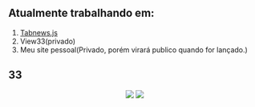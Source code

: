 ## Atualmente trabalhando em:
 1. [Tabnews.js](https://github.com/33gustavo33/tabnews.js)
 2. View33(privado)
 3. Meu site pessoal(Privado, porém virará publico quando for lançado.)

 ## 33
<div align="center">
<img src="https://github-readme-stats.vercel.app/api?username=33gustavo33&count_private=true&show_icons=true&theme=dark" />

<img src="https://github-readme-stats.vercel.app/api/top-langs/?username=anuraghazra&count_private=true&show_icons=true&theme=dark&layout=compact">
</div>
